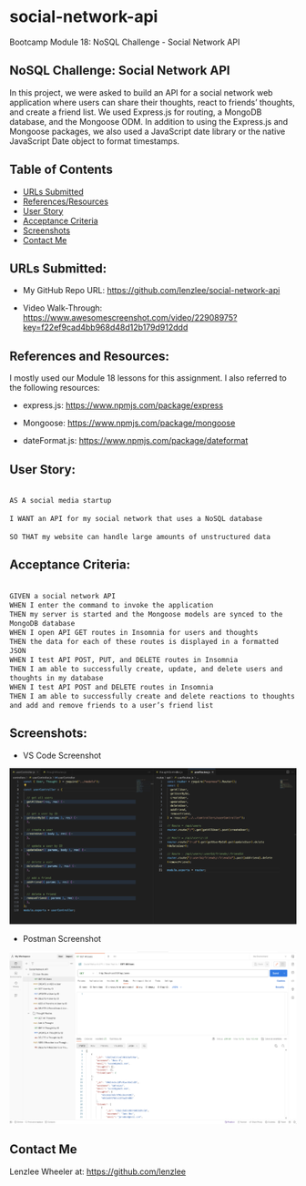 # social-network-api
Bootcamp Module 18: NoSQL Challenge - Social Network API

## NoSQL Challenge: Social Network API
In this project, we were asked to build an API for a social network web application where users can share their thoughts, react to friends’ thoughts, and create a friend list. We used Express.js for routing, a MongoDB database, and the Mongoose ODM. In addition to using the Express.js and Mongoose packages, we also used a JavaScript date library or the native JavaScript Date object to format timestamps.

## Table of Contents

- [URLs Submitted](#urls-submitted)
- [References/Resources](#references-and-resources)
- [User Story](#user-story)
- [Acceptance Criteria](#acceptance-criteria)
- [Screenshots](#screenshots)
- [Contact Me](#contact-me)

## URLs Submitted:

* My GitHub Repo URL: https://github.com/lenzlee/social-network-api 

* Video Walk-Through: https://www.awesomescreenshot.com/video/22908975?key=f22ef9cad4bb968d48d12b179d912ddd 

## References and Resources: 

I mostly used our Module 18 lessons for this assignment. I also referred to the following resources: 

* express.js: https://www.npmjs.com/package/express

* Mongoose: https://www.npmjs.com/package/mongoose 

* dateFormat.js: https://www.npmjs.com/package/dateformat

## User Story:

```

AS A social media startup

I WANT an API for my social network that uses a NoSQL database

SO THAT my website can handle large amounts of unstructured data

```

## Acceptance Criteria:

```

GIVEN a social network API
WHEN I enter the command to invoke the application
THEN my server is started and the Mongoose models are synced to the MongoDB database
WHEN I open API GET routes in Insomnia for users and thoughts
THEN the data for each of these routes is displayed in a formatted JSON
WHEN I test API POST, PUT, and DELETE routes in Insomnia
THEN I am able to successfully create, update, and delete users and thoughts in my database
WHEN I test API POST and DELETE routes in Insomnia
THEN I am able to successfully create and delete reactions to thoughts and add and remove friends to a user’s friend list

```

## Screenshots:

* VS Code Screenshot

![VSCode Screenshot | User and Thought Routes](./screenshots/vscode-screenshot.png)

* Postman Screenshot

![VSCode Screenshot | User and Thought Routes](./screenshots/postman-getallusers.png)

## Contact Me

Lenzlee Wheeler at: https://github.com/lenzlee 